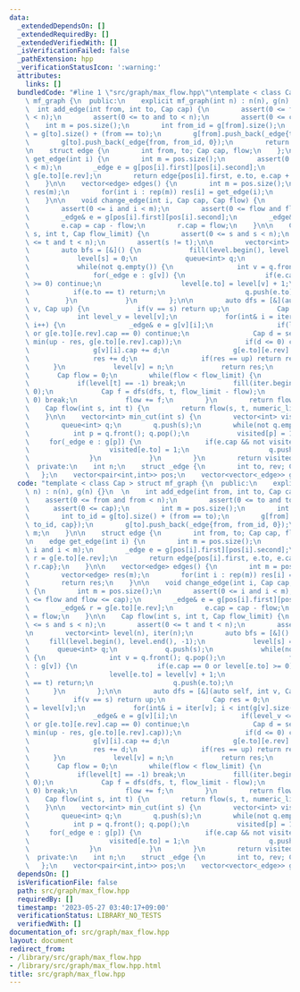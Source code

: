 ```yaml
---
data:
  _extendedDependsOn: []
  _extendedRequiredBy: []
  _extendedVerifiedWith: []
  _isVerificationFailed: false
  _pathExtension: hpp
  _verificationStatusIcon: ':warning:'
  attributes:
    links: []
  bundledCode: "#line 1 \"src/graph/max_flow.hpp\"\ntemplate < class Cap > struct\
    \ mf_graph {\n  public:\n    explicit mf_graph(int n) : n(n), g(n) {}\n  \n  \
    \  int add_edge(int from, int to, Cap cap) {\n        assert(0 <= from and from\
    \ < n);\n        assert(0 <= to and to < n);\n        assert(0 <= cap);\n    \
    \    int m = pos.size();\n        int from_id = g[from].size();\n        int to_id\
    \ = g[to].size() + (from == to);\n        g[from].push_back(_edge{to, to_id, cap});\n\
    \        g[to].push_back(_edge{from, from_id, 0});\n        return m;\n    }\n\
    \n    struct edge {\n        int from, to; Cap cap, flow;\n    };\n\n    edge\
    \ get_edge(int i) {\n        int m = pos.size();\n        assert(0 <= i and i\
    \ < m);\n        _edge e = g[pos[i].first][pos[i].second];\n        _edge r =\
    \ g[e.to][e.rev];\n        return edge{pos[i].first, e.to, e.cap + r.cap, r.cap};\n\
    \    }\n\n    vector<edge> edges() {\n        int m = pos.size();\n        vector<edge>\
    \ res(m);\n        for(int i : rep(m)) res[i] = get_edge(i);\n        return res;\n\
    \    }\n\n    void change_edge(int i, Cap cap, Cap flow) {\n        int m = pos.size();\n\
    \        assert(0 <= i and i < m);\n        assert(0 <= flow and flow <= cap);\n\
    \        _edge& e = g[pos[i].first][pos[i].second];\n        _edge& r = g[e.to][e.rev];\n\
    \        e.cap = cap - flow;\n        r.cap = flow;\n    }\n\n    Cap flow(int\
    \ s, int t, Cap flow_limit) {\n        assert(0 <= s and s < n);\n        assert(0\
    \ <= t and t < n);\n        assert(s != t);\n\n        vector<int> level(n), iter(n);\n\
    \        auto bfs = [&]() {\n            fill(level.begin(), level.end(), -1);\n\
    \            level[s] = 0;\n            queue<int> q;\n            q.push(s);\n\
    \            while(not q.empty()) {\n                int v = q.front(); q.pop();\n\
    \                for(_edge e : g[v]) {\n                    if(e.cap == 0 or level[e.to]\
    \ >= 0) continue;\n                    level[e.to] = level[v] + 1;\n         \
    \           if(e.to == t) return;\n                    q.push(e.to);\n       \
    \         }\n            }\n        };\n\n        auto dfs = [&](auto self, int\
    \ v, Cap up) {\n            if(v == s) return up;\n            Cap res = 0;\n\
    \            int level_v = level[v];\n            for(int& i = iter[v]; i < int(g[v].size());\
    \ i++) {\n                _edge& e = g[v][i];\n                if(level_v <= level[e.to]\
    \ or g[e.to][e.rev].cap == 0) continue;\n                Cap d = self(self, e.to,\
    \ min(up - res, g[e.to][e.rev].cap));\n                if(d <= 0) continue;\n\
    \                g[v][i].cap += d;\n                g[e.to][e.rev].cap -= d;\n\
    \                res += d;\n                if(res == up) return res;\n      \
    \      }\n            level[v] = n;\n            return res;\n        };\n\n \
    \       Cap flow = 0;\n        while(flow < flow_limit) {\n            bfs();\n\
    \            if(level[t] == -1) break;\n            fill(iter.begin(), iter.end(),\
    \ 0);\n            Cap f = dfs(dfs, t, flow_limit - flow);\n            if(f ==\
    \ 0) break;\n            flow += f;\n        }\n        return flow;\n    }\n\n\
    \    Cap flow(int s, int t) {\n        return flow(s, t, numeric_limits<Cap>::max());\n\
    \    }\n\n    vector<int> min_cut(int s) {\n        vector<int> visited(n, 0);\n\
    \        queue<int> q;\n        q.push(s);\n        while(not q.empty()) {\n \
    \           int p = q.front(); q.pop();\n            visited[p] = 1;\n       \
    \     for(_edge e : g[p]) {\n                if(e.cap && not visited[e.to]) {\n\
    \                    visited[e.to] = 1;\n                    q.push(e.to);\n \
    \               }\n            }\n        }\n        return visited;\n    }\n\n\
    \  private:\n    int n;\n    struct _edge {\n        int to, rev; Cap cap;\n \
    \   };\n    vector<pair<int,int>> pos;\n    vector<vector<_edge>> g;\n};\n"
  code: "template < class Cap > struct mf_graph {\n  public:\n    explicit mf_graph(int\
    \ n) : n(n), g(n) {}\n  \n    int add_edge(int from, int to, Cap cap) {\n    \
    \    assert(0 <= from and from < n);\n        assert(0 <= to and to < n);\n  \
    \      assert(0 <= cap);\n        int m = pos.size();\n        int from_id = g[from].size();\n\
    \        int to_id = g[to].size() + (from == to);\n        g[from].push_back(_edge{to,\
    \ to_id, cap});\n        g[to].push_back(_edge{from, from_id, 0});\n        return\
    \ m;\n    }\n\n    struct edge {\n        int from, to; Cap cap, flow;\n    };\n\
    \n    edge get_edge(int i) {\n        int m = pos.size();\n        assert(0 <=\
    \ i and i < m);\n        _edge e = g[pos[i].first][pos[i].second];\n        _edge\
    \ r = g[e.to][e.rev];\n        return edge{pos[i].first, e.to, e.cap + r.cap,\
    \ r.cap};\n    }\n\n    vector<edge> edges() {\n        int m = pos.size();\n\
    \        vector<edge> res(m);\n        for(int i : rep(m)) res[i] = get_edge(i);\n\
    \        return res;\n    }\n\n    void change_edge(int i, Cap cap, Cap flow)\
    \ {\n        int m = pos.size();\n        assert(0 <= i and i < m);\n        assert(0\
    \ <= flow and flow <= cap);\n        _edge& e = g[pos[i].first][pos[i].second];\n\
    \        _edge& r = g[e.to][e.rev];\n        e.cap = cap - flow;\n        r.cap\
    \ = flow;\n    }\n\n    Cap flow(int s, int t, Cap flow_limit) {\n        assert(0\
    \ <= s and s < n);\n        assert(0 <= t and t < n);\n        assert(s != t);\n\
    \n        vector<int> level(n), iter(n);\n        auto bfs = [&]() {\n       \
    \     fill(level.begin(), level.end(), -1);\n            level[s] = 0;\n     \
    \       queue<int> q;\n            q.push(s);\n            while(not q.empty())\
    \ {\n                int v = q.front(); q.pop();\n                for(_edge e\
    \ : g[v]) {\n                    if(e.cap == 0 or level[e.to] >= 0) continue;\n\
    \                    level[e.to] = level[v] + 1;\n                    if(e.to\
    \ == t) return;\n                    q.push(e.to);\n                }\n      \
    \      }\n        };\n\n        auto dfs = [&](auto self, int v, Cap up) {\n \
    \           if(v == s) return up;\n            Cap res = 0;\n            int level_v\
    \ = level[v];\n            for(int& i = iter[v]; i < int(g[v].size()); i++) {\n\
    \                _edge& e = g[v][i];\n                if(level_v <= level[e.to]\
    \ or g[e.to][e.rev].cap == 0) continue;\n                Cap d = self(self, e.to,\
    \ min(up - res, g[e.to][e.rev].cap));\n                if(d <= 0) continue;\n\
    \                g[v][i].cap += d;\n                g[e.to][e.rev].cap -= d;\n\
    \                res += d;\n                if(res == up) return res;\n      \
    \      }\n            level[v] = n;\n            return res;\n        };\n\n \
    \       Cap flow = 0;\n        while(flow < flow_limit) {\n            bfs();\n\
    \            if(level[t] == -1) break;\n            fill(iter.begin(), iter.end(),\
    \ 0);\n            Cap f = dfs(dfs, t, flow_limit - flow);\n            if(f ==\
    \ 0) break;\n            flow += f;\n        }\n        return flow;\n    }\n\n\
    \    Cap flow(int s, int t) {\n        return flow(s, t, numeric_limits<Cap>::max());\n\
    \    }\n\n    vector<int> min_cut(int s) {\n        vector<int> visited(n, 0);\n\
    \        queue<int> q;\n        q.push(s);\n        while(not q.empty()) {\n \
    \           int p = q.front(); q.pop();\n            visited[p] = 1;\n       \
    \     for(_edge e : g[p]) {\n                if(e.cap && not visited[e.to]) {\n\
    \                    visited[e.to] = 1;\n                    q.push(e.to);\n \
    \               }\n            }\n        }\n        return visited;\n    }\n\n\
    \  private:\n    int n;\n    struct _edge {\n        int to, rev; Cap cap;\n \
    \   };\n    vector<pair<int,int>> pos;\n    vector<vector<_edge>> g;\n};\n"
  dependsOn: []
  isVerificationFile: false
  path: src/graph/max_flow.hpp
  requiredBy: []
  timestamp: '2023-05-27 03:40:17+09:00'
  verificationStatus: LIBRARY_NO_TESTS
  verifiedWith: []
documentation_of: src/graph/max_flow.hpp
layout: document
redirect_from:
- /library/src/graph/max_flow.hpp
- /library/src/graph/max_flow.hpp.html
title: src/graph/max_flow.hpp
---
```

